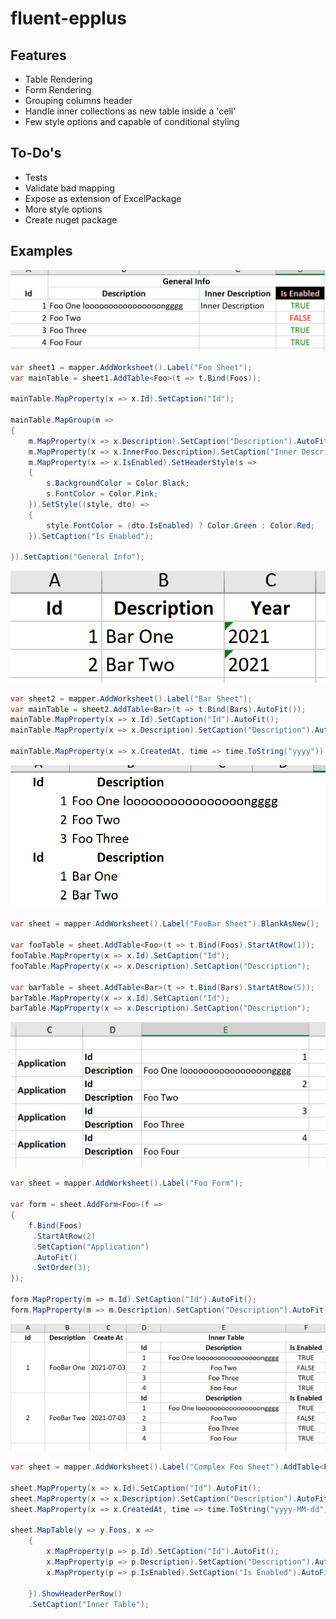 # fluent-epplus

## Features
- Table Rendering
- Form Rendering
- Grouping columns header
- Handle inner collections as new table inside a 'cell'
- Few style options and capable of conditional styling

## To-Do's
- Tests
- Validate bad mapping
- Expose as extension of ExcelPackage
- More style options
- Create nuget package

## Examples

![alt text](https://github.com/mrxrsd/fluent-epplus/blob/main/docs/1.png?raw=true)

```csharp
var sheet1 = mapper.AddWorksheet().Label("Foo Sheet");
var mainTable = sheet1.AddTable<Foo>(t => t.Bind(Foos));

mainTable.MapProperty(x => x.Id).SetCaption("Id");

mainTable.MapGroup(m =>
{
    m.MapProperty(x => x.Description).SetCaption("Description").AutoFit();
    m.MapProperty(x => x.InnerFoo.Description).SetCaption("Inner Description").AutoFit();
    m.MapProperty(x => x.IsEnabled).SetHeaderStyle(s =>
    {
        s.BackgroundColor = Color.Black;
        s.FontColor = Color.Pink;
    }).SetStyle((style, dto) =>
    {
        style.FontColor = (dto.IsEnabled) ? Color.Green : Color.Red;
    }).SetCaption("Is Enabled");

}).SetCaption("General Info");
```

![alt text](https://github.com/mrxrsd/fluent-epplus/blob/main/docs/2.png?raw=true)

```csharp
var sheet2 = mapper.AddWorksheet().Label("Bar Sheet");
var mainTable = sheet2.AddTable<Bar>(t => t.Bind(Bars).AutoFit());
mainTable.MapProperty(x => x.Id).SetCaption("Id").AutoFit();
mainTable.MapProperty(x => x.Description).SetCaption("Description").AutoFit();

mainTable.MapProperty(x => x.CreatedAt, time => time.ToString("yyyy")).SetCaption("Year");
```

![alt text](https://github.com/mrxrsd/fluent-epplus/blob/main/docs/3.png?raw=true)
```csharp
var sheet = mapper.AddWorksheet().Label("FooBar Sheet").BlankAsNew();

var fooTable = sheet.AddTable<Foo>(t => t.Bind(Foos).StartAtRow(1));
fooTable.MapProperty(x => x.Id).SetCaption("Id");
fooTable.MapProperty(x => x.Description).SetCaption("Description");

var barTable = sheet.AddTable<Bar>(t => t.Bind(Bars).StartAtRow(5));
barTable.MapProperty(x => x.Id).SetCaption("Id");
barTable.MapProperty(x => x.Description).SetCaption("Description");
```

![alt text](https://github.com/mrxrsd/fluent-epplus/blob/main/docs/4.png?raw=true)
```csharp
var sheet = mapper.AddWorksheet().Label("Foo Form");

var form = sheet.AddForm<Foo>(f =>
{
    f.Bind(Foos)
     .StartAtRow(2)
     .SetCaption("Application")
     .AutoFit()
     .SetOrder(3);
});

form.MapProperty(m => m.Id).SetCaption("Id").AutoFit();
form.MapProperty(m => m.Description).SetCaption("Description").AutoFit();
```

![alt text](https://github.com/mrxrsd/fluent-epplus/blob/main/docs/5.png?raw=true)
```csharp
var sheet = mapper.AddWorksheet().Label("Complex Foo Sheet").AddTable<FooBars>(t => t.Bind(FoosBars));

sheet.MapProperty(x => x.Id).SetCaption("Id").AutoFit();
sheet.MapProperty(x => x.Description).SetCaption("Description").AutoFit();
sheet.MapProperty(x => x.CreatedAt, time => time.ToString("yyyy-MM-dd")).SetCaption("Create At");

sheet.MapTable(y => y.Foos, x =>
    {
        x.MapProperty(p => p.Id).SetCaption("Id").AutoFit();
        x.MapProperty(p => p.Description).SetCaption("Description").AutoFit();
        x.MapProperty(p => p.IsEnabled).SetCaption("Is Enabled").AutoFit();

    }).ShowHeaderPerRow()
    .SetCaption("Inner Table");
```
